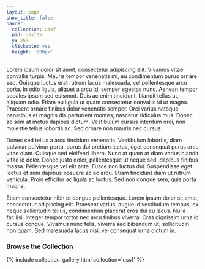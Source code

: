 ```yaml
---
layout: page
show_title: false
banner:
  collection: ussf
  pid: ussf05
  y: 25%
  clickable: yes
  height: '500px'
---
```


Lorem ipsum dolor sit amet, consectetur adipiscing elit. Vivamus vitae convallis turpis. Mauris tempor venenatis mi, eu condimentum purus ornare sed. Quisque luctus erat rutrum lacus malesuada, vel pellentesque arcu porta. In odio ligula, aliquet a arcu id, semper egestas nunc. Aenean tempor sodales ipsum sed euismod. Duis ac enim tincidunt, blandit tellus ut, aliquam odio. Etiam eu ligula ut quam consectetur convallis id ut magna. Praesent ornare finibus dolor venenatis semper. Orci varius natoque penatibus et magnis dis parturient montes, nascetur ridiculus mus. Donec ac sem at metus dapibus dictum. Vestibulum cursus interdum orci, non molestie tellus lobortis ac. Sed ornare non mauris nec cursus.

Donec sed tellus a arcu tincidunt venenatis. Vestibulum lobortis, diam pulvinar pulvinar porta, purus dui pretium lectus, eget consequat purus arcu vitae diam. Quisque sed eleifend libero. Nunc at quam at diam varius blandit vitae id dolor. Donec justo dolor, pellentesque ut neque sed, dapibus finibus massa. Pellentesque vel elit ante. Fusce non luctus dui. Suspendisse eget lectus et sem dapibus posuere ac ac arcu. Etiam tincidunt diam ut rutrum vehicula. Proin efficitur ac ligula ac luctus. Sed non congue sem, quis porta magna.

Etiam consectetur nibh et congue pellentesque. Lorem ipsum dolor sit amet, consectetur adipiscing elit. Praesent varius, augue id vestibulum tempus, ex neque sollicitudin tellus, condimentum placerat eros dui eu lacus. Nulla facilisi. Integer tempor tortor nec arcu finibus viverra. Cras dignissim urna id cursus congue. Vivamus nunc felis, viverra sed bibendum ut, sollicitudin non quam. Sed malesuada lacus nisi, vel consequat urna dictum in.

### Browse the Collection

{% include collection_gallery.html collection='ussf' %}
